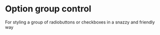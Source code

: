 # Option group control

For styling a group of radiobuttons or checkboxes in a snazzy and friendly way
